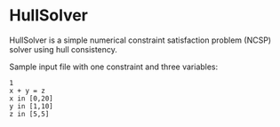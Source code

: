 # HullSolver

HullSolver is a simple numerical constraint satisfaction problem (NCSP) solver using hull consistency.

Sample input file with one constraint and three variables:

```
1
x + y = z
x in [0,20]
y in [1,10]
z in [5,5]
```